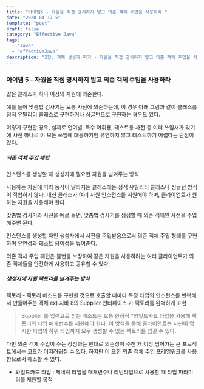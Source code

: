 ```yaml
---
title: "아이템5 - 자원을 직접 명시하지 말고 의존 객체 주입을 사용하라."
date: "2020-04-17 5"
template: "post"
draft: false
category: "Effective Java"
tags:
  - "Java"
  - "effectiveJava"
description: "2장. 객체 생성과 파괴 - 자원을 직접 명시하지 말고 의존 객체 주입을 사용하라."
---
```


### 아이템 5 - 자원을 직접 명시하지 말고 의존 객체 주입을 사용하라

많은 클래스가 하나 이상의 자원에 의존한다.

예를 들어 맞춤법 검사기는 보통 사전에 의존하는데, 이 경우 아래 그림과 같이
클래스를 정적 유틸리티 클래스로 구현하거나 싱글턴으로 구현하는 경우도 있다.

이렇게 구현할 경우, 실제로 언어별, 특수 어휘용, 테스트용 사전 등 여러 쓰임새가 있기에
사전 하나로 이 모든 쓰임에 대응하기엔 유연하지 않고 테스트하기 어렵다는 단점이 있다.

##### 의존 객체 주입 패턴
인스턴스를 생성할 때 생성자에 필요한 자원을 넘겨주는 방식

사용하는 자원에 따라 동작이 달라지는 클래스에는 정적 유틸리티 클래스나 싱글턴 방식이 적합하지 않다.
대신 클래스가 여러 자원 인스턴스를 지원해야 하며, 클라이언트가 원하는 자원을 사용해야 한다.

맞춤법 검사기와 사전을 예로 들면, 맞춤법 검사기를 생성할 때 의존 객체인 사전을 주입해주면 된다.

인스턴스를 생성할 때인 생성자에서 사전을 주입받음으로써 의존 객체 주입 형태를 구현하며
유연성과 테스트 용이성을 높여준다.

의존 객체 주입 패턴은 불변을 보장하여 같은 자원을 사용하려는
여러 클라이언트가 의존 객체들을 안전하게 사용하고 공유할 수 있다.

##### 생성자에 자원 팩토리를 넘겨주는 방식
 팩토리 - 팩토리 메소드를 구현한 것으로 호출할 때마다 특정 타입의 인스턴스를 반복해서 만들어주는 객체
            ex) 자바 8의 Supplier<T> 인터페이스 가 팩토리를 완벽하게 표현

 > Supplier<T> 를 입력으로 받는 메소드는 보통 한정적 *와일드카드 타입을 사용해
    팩토리의 타입 매개변수를 제한해야 한다. 이 방식을 통해 클라이언트는 자신이 명시한 타입의 하위 타입까지
    모두 생성할 수 있는 팩토리를 넘길 수 있다.

다만 의존 객체 주입이 주는 장점과는 반대로 의존성이 수천 개 이상 넘어가는 큰 프로젝트에서는
코드가 어지러워질 수 있다. 하지만 이 또한 의존 객체 주입 프레임워크를 사용함으로써 해소할 수 있다. 

* 와일드카드 타입 : 제네릭 타입을 매개변수나 리턴타입으로 사용할 때 타입 파라미터를 제한할 목적
